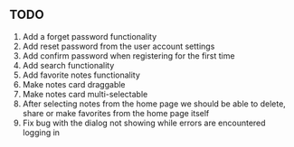 ## TODO

1. Add a forget password functionality
2. Add reset password from the user account settings
3. Add confirm password when registering for the first time
4. Add search functionality
5. Add favorite notes functionality
6. Make notes card draggable
7. Make notes card multi-selectable
8. After selecting notes from the home page we should be able to delete, share or make favorites from the home page
   itself
9. Fix bug with the dialog not showing while errors are encountered logging in
